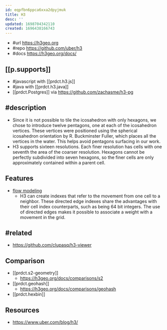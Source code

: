 ```yaml
---
id: eqpfbn6ppca6xxa2dpyjmuk
title: H3
desc: ''
updated: 1698704342110
created: 1696438166743
---
```


- #url https://h3geo.org
- #repo https://github.com/uber/h3
- #docs https://h3geo.org/docs/

## [[p.supports]]

- #javascript with [[prdct.h3.js]]
- #java with [[prdct.h3.java]]
- [[prdct.Postgres]] via https://github.com/zachasme/h3-pg

## #description

- Since it is not possible to tile the icosahedron with only hexagons, we chose to introduce twelve pentagons, one at each of the icosahedron vertices. These vertices were positioned using the spherical icosahedron orientation by R. Buckminster Fuller, which places all the vertices in the water. This helps avoid pentagons surfacing in our work.
- H3 supports sixteen resolutions. Each finer resolution has cells with one seventh the area of the coarser resolution. Hexagons cannot be perfectly subdivided into seven hexagons, so the finer cells are only approximately contained within a parent cell.

## Features

- [flow modeling](https://h3geo.org/docs/highlights/flowmodel)
  - H3 can create indexes that refer to the movement from one cell to a neighbor. These directed edge indexes share the advantages with their cell index counterparts, such as being 64 bit integers. The use of directed edges makes it possible to associate a weight with a movement in the grid.

## #related

- https://github.com/clupasq/h3-viewer

## Comparison

- [[prdct.s2-geometry]]
  - https://h3geo.org/docs/comparisons/s2
- [[prdct.geohash]]
  - https://h3geo.org/docs/comparisons/geohash
- [[prdct.hexbin]]
## Resources

- https://www.uber.com/blog/h3/